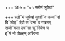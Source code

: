 +++
title = "०५ स्तोमं जुषेथां"

+++
स्तो᳓मं जुषेथां युवशे᳓व कन्य᳓नां  
वि᳓श्वेह᳓ देवौ स᳓वना᳓व गछतम्  
सजो᳓षसा उष᳓सा सू᳓रियेण च  
इ᳓षं नो वोळ्हम् अश्विना